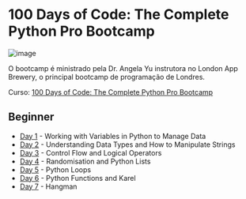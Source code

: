 # 100 Days of Code: The Complete Python Pro Bootcamp

![image](https://github.com/user-attachments/assets/fb9920fb-f108-46c7-80d9-d07706221838)

O bootcamp é ministrado pela Dr. Angela Yu instrutora no London App Brewery, o principal bootcamp de programação de Londres.

Curso: [100 Days of Code: The Complete Python Pro Bootcamp](https://www.udemy.com/course/100-days-of-code/?couponCode=24T1MT310325G3)

## Beginner
- [Day 1](https://github.com/joaohsilva416/100-Days-of-Code-Python/tree/main/Day%2001) - Working with Variables in Python to Manage Data
- [Day 2](https://github.com/joaohsilva416/100-Days-of-Code-Python/tree/main/Day%2002) - Understanding Data Types and How to Manipulate Strings
- [Day 3](https://github.com/joaohsilva416/100-Days-of-Code-Python/tree/main/Day%2003) - Control Flow and Logical Operators
- [Day 4](https://github.com/joaohsilva416/100-Days-of-Code-Python/tree/main/Day%2004) - Randomisation and Python Lists
- [Day 5](https://github.com/joaohsilva416/100-Days-of-Code-Python/tree/main/Day%2005) - Python Loops
- [Day 6](https://github.com/joaohsilva416/100-Days-of-Code-Python/tree/main/Day%2006) - Python Functions and Karel
- [Day 7](https://github.com/joaohsilva416/100-Days-of-Code-Python/tree/main/Day%2007) - Hangman

